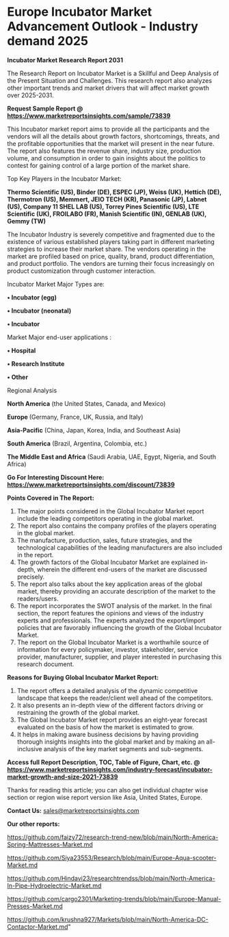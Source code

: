  # Europe Incubator Market Advancement Outlook - Industry demand 2025

<strong>Incubator Market Research Report 2031</strong>

The Research Report on Incubator Market is a Skillful and Deep Analysis of the Present Situation and Challenges. This research report also analyzes other important trends and market drivers that will affect market growth over 2025-2031.

<strong>Request Sample Report @ <a href=https://www.marketreportsinsights.com/sample/73839>https://www.marketreportsinsights.com/sample/73839</a></strong>

This Incubator market report aims to provide all the participants and the vendors will all the details about growth factors, shortcomings, threats, and the profitable opportunities that the market will present in the near future. The report also features the revenue share, industry size, production volume, and consumption in order to gain insights about the politics to contest for gaining control of a large portion of the market share.

Top Key Players in the Incubator Market:

<strong>Thermo Scientific (US), Binder (DE), ESPEC (JP), Weiss (UK), Hettich (DE), Thermotron (US), Memmert, JEIO TECH (KR), Panasonic (JP), Labnet (US), Company 11 SHEL LAB (US), Torrey Pines Scientific (US), LTE Scientific (UK), FROILABO (FR), Manish Scientific (IN), GENLAB (UK), Gemmy (TW)</strong>

The Incubator Industry is severely competitive and fragmented due to the existence of various established players taking part in different marketing strategies to increase their market share. The vendors operating in the market are profiled based on price, quality, brand, product differentiation, and product portfolio. The vendors are turning their focus increasingly on product customization through customer interaction.

Incubator Market Major Types are:

<strong>• Incubator (egg)

• Incubator (neonatal)

• Incubator</strong>

Market Major end-user applications :

<strong>• Hospital

• Research Institute

• Other</strong>

Regional Analysis

</u><strong><b>North America</b></strong> (the United States, Canada, and Mexico)

<strong><b>Europe </b></strong>(Germany, France, UK, Russia, and Italy)

<strong><b>Asia-Pacific</b></strong> (China, Japan, Korea, India, and Southeast Asia)

<strong><b>South America</b></strong> (Brazil, Argentina, Colombia, etc.)

<strong><b>The Middle East and Africa</b></strong> (Saudi Arabia, UAE, Egypt, Nigeria, and South Africa)

<strong>Go For Interesting Discount Here: <a href=https://www.marketreportsinsights.com/discount/73839>https://www.marketreportsinsights.com/discount/73839</a></strong>

<strong>Points Covered in The Report:</strong>
<ol>
  <li>The major points considered in the Global Incubator Market report include the leading competitors operating in the global market.</li>
  <li>The report also contains the company profiles of the players operating in the global market.</li>
  <li>The manufacture, production, sales, future strategies, and the technological capabilities of the leading manufacturers are also included in the report.</li>
  <li>The growth factors of the Global Incubator Market are explained in-depth, wherein the different end-users of the market are discussed precisely.</li>
  <li>The report also talks about the key application areas of the global market, thereby providing an accurate description of the market to the readers/users.</li>
  <li>The report incorporates the SWOT analysis of the market. In the final section, the report features the opinions and views of the industry experts and professionals. The experts analyzed the export/import policies that are favorably influencing the growth of the Global Incubator Market.</li>
  <li>The report on the Global Incubator Market is a worthwhile source of information for every policymaker, investor, stakeholder, service provider, manufacturer, supplier, and player interested in purchasing this research document.</li>
</ol>
<strong>Reasons for Buying Global Incubator Market Report:</strong>

<ol>
  <li>The report offers a detailed analysis of the dynamic competitive landscape that keeps the reader/client well ahead of the competitors.</li>
  <li>It also presents an in-depth view of the different factors driving or restraining the growth of the global market.</li>
  <li>The Global Incubator Market report provides an eight-year forecast evaluated on the basis of how the market is estimated to grow.</li>
  <li>It helps in making aware business decisions by having providing thorough insights insights into the global market and by making an all-inclusive analysis of the key market segments and sub-segments.</li>
</ol>
<strong>Access full Report Description, TOC, Table of Figure, Chart, etc. @ <a href=https://www.marketreportsinsights.com/industry-forecast/incubator-market-growth-and-size-2021-73839>https://www.marketreportsinsights.com/industry-forecast/incubator-market-growth-and-size-2021-73839</a></strong>


Thanks for reading this article; you can also get individual chapter wise section or region wise report version like Asia, United States, Europe.

<strong>Contact Us:</strong>
sales@marketreportsinsights.com

<strong>Our other reports:</strong>

<a href=https://github.com/faizy72/research-trend-new/blob/main/North-America-Spring-Mattresses-Market.md>https://github.com/faizy72/research-trend-new/blob/main/North-America-Spring-Mattresses-Market.md</a>

<a href=https://github.com/Siya23553/Research/blob/main/Europe-Aqua-scooter-Market.md>https://github.com/Siya23553/Research/blob/main/Europe-Aqua-scooter-Market.md</a>

<a href=https://github.com/Hindavi23/researchtrendss/blob/main/North-America-In-Pipe-Hydroelectric-Market.md>https://github.com/Hindavi23/researchtrendss/blob/main/North-America-In-Pipe-Hydroelectric-Market.md</a>

<a href=https://github.com/cargo2301/Marketing-trends/blob/main/Europe-Manual-Presses-Market.md>https://github.com/cargo2301/Marketing-trends/blob/main/Europe-Manual-Presses-Market.md</a>

<a href=https://github.com/krushna927/Markets/blob/main/North-America-DC-Contactor-Market.md>https://github.com/krushna927/Markets/blob/main/North-America-DC-Contactor-Market.md</a>"
